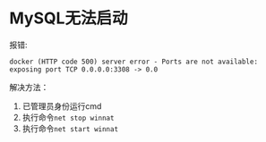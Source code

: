 # MySQL无法启动
报错:
```
docker (HTTP code 500) server error - Ports are not available: exposing port TCP 0.0.0.0:3308 -> 0.0
```
解决方法：
1. 已管理员身份运行cmd
2. 执行命令`net stop winnat`
3. 执行命令`net start winnat`